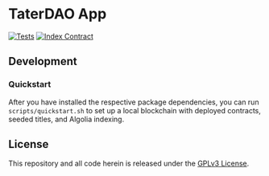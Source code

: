 # TaterDAO App

[![Tests](https://github.com/TaterDAO/app/actions/workflows/tests.yml/badge.svg)](https://github.com/TaterDAO/app/actions/workflows/tests.yml)
[![Index Contract](https://github.com/TaterDAO/app/actions/workflows/index-contract.yml/badge.svg)](https://github.com/TaterDAO/app/actions/workflows/index-contract.yml)

## Development

### Quickstart

After you have installed the respective package dependencies, you can run `scripts/quickstart.sh` to set up a local blockchain with deployed contracts, seeded titles, and Algolia indexing.

## License

This repository and all code herein is released under the [GPLv3 License](docs/LICENSE.md).
